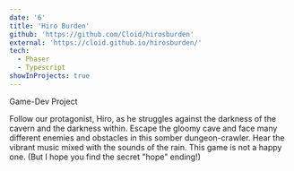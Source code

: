 ```yaml
---
date: '6'
title: 'Hiro Burden'
github: 'https://github.com/Cloid/hirosburden'
external: 'https://cloid.github.io/hirosburden/'
tech:
  - Phaser
  - Typescript
showInProjects: true
---
```


Game-Dev Project

Follow our protagonist, Hiro, as he struggles against the darkness of the cavern and the darkness within. Escape the gloomy cave and face many different enemies and obstacles in this somber dungeon-crawler. Hear the vibrant music mixed with the sounds of the rain. This game is not a happy one. (But I hope you find the secret "hope" ending!)
